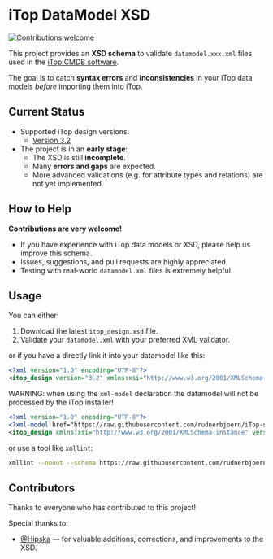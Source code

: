 # iTop DataModel XSD

[![Contributions welcome](https://img.shields.io/badge/contributions-welcome-brightgreen.svg?style=flat-square)](https://github.com/rudnerbjoern/iTop-schema/issues)

This project provides an **XSD schema** to validate `datamodel.xxx.xml` files used in the [iTop CMDB software](https://www.combodo.com/itop).

The goal is to catch **syntax errors** and **inconsistencies** in your iTop data models *before* importing them into iTop.

## Current Status

- Supported iTop design versions:
  - [Version 3.2](https://www.itophub.io/wiki/page?id=latest:customization:xml_reference#version_32)
- The project is in an **early stage**:
  - The XSD is still **incomplete**.
  - Many **errors and gaps** are expected.
  - More advanced validations (e.g. for attribute types and relations) are not yet implemented.

## How to Help

**Contributions are very welcome!**

- If you have experience with iTop data models or XSD, please help us improve this schema.
- Issues, suggestions, and pull requests are highly appreciated.
- Testing with real-world `datamodel.xml` files is extremely helpful.

## Usage

You can either:

  1. Download the latest `itop_design.xsd` file.
  2. Validate your `datamodel.xml` with your preferred XML validator.

or if you have a directly link it into your datamodel like this:

```xml
<?xml version="1.0" encoding="UTF-8"?>
<itop_design version="3.2" xmlns:xsi="http://www.w3.org/2001/XMLSchema-instance" xsi:noNamespaceSchemaLocation="https://raw.githubusercontent.com/rudnerbjoern/iTop-schema/refs/heads/main/3.2/itop_design.xsd">
```

WARNING: when using the `xml-model` declaration the datamodel will not be processed by the iTop installer!

```xml
<?xml version="1.0" encoding="UTF-8"?>
<?xml-model href="https://raw.githubusercontent.com/rudnerbjoern/iTop-schema/refs/heads/main/itop_design.xsd"?>
<itop_design xmlns:xsi="http://www.w3.org/2001/XMLSchema-instance" version="3.2">
```

or use a tool like `xmllint`:

```bash
xmllint --noout --schema https://raw.githubusercontent.com/rudnerbjoern/iTop-schema/refs/heads/main/3.2/itop_design.xsd datamodel.xml
```

## Contributors

Thanks to everyone who has contributed to this project!

Special thanks to:

- [@Hipska](https://github.com/Hipska) — for valuable additions, corrections, and improvements to the XSD.
